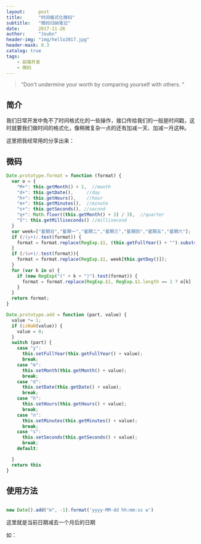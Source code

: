 ```yaml
---
layout:     post
title:      "时间格式化微码"
subtitle:   "微码归纳笔记"
date:       2017-11-26
author:     "Joubn"
header-img: "img/hello2017.jpg"
header-mask: 0.3
catalog: true
tags:
    - 前端开发
    - 微码
---
```


> “Don't undermine your worth by comparing yourself with others. ”

## 简介

我们日常开发中免不了时间格式化的一些操作，接口传给我们的一般是时间戳，这时就要我们做时间的格式化，像稍微复杂一点的还有加减一天、加减一月这种。

这里把我经常用的分享出来：

## 微码

```js
Date.prototype.format = function (format) {
  var o = {
    "M+": this.getMonth() + 1,  //month
    "d+": this.getDate(),     //day
    "h+": this.getHours(),    //hour
    "m+": this.getMinutes(),  //minute
    "s+": this.getSeconds(), //second
    "q+": Math.floor((this.getMonth() + 3) / 3),  //quarter
    "S": this.getMilliseconds() //millisecond
  }
  var week=["星期日","星期一","星期二","星期三","星期四","星期五","星期六"];
  if (/(y+)/.test(format)) {
    format = format.replace(RegExp.$1, (this.getFullYear() + "").substr(4 - RegExp.$1.length));
  }
  if (/(w+)/.test(format)){
    format = format.replace(RegExp.$1, week[this.getDay()]);
  }
  for (var k in o) {
    if (new RegExp("(" + k + ")").test(format)) {
      format = format.replace(RegExp.$1, RegExp.$1.length == 1 ? o[k] : ("00" + o[k]).substr(("" + o[k]).length));
    }
  }
  return format;
}

Date.prototype.add = function (part, value) {
  value *= 1;
  if (isNaN(value)) {
    value = 0;
  }
  switch (part) {
    case "y":
      this.setFullYear(this.getFullYear() + value);
      break;
    case "m":
      this.setMonth(this.getMonth() + value);
      break;
    case "d":
      this.setDate(this.getDate() + value);
      break;
    case "h":
      this.setHours(this.getHours() + value);
      break;
    case "n":
      this.setMinutes(this.getMinutes() + value);
      break;
    case "s":
      this.setSeconds(this.getSeconds() + value);
      break;
    default:

  }
  return this
}
```

## 使用方法
```js

new Date().add("m", -1).format('yyyy-MM-dd hh:mm:ss w')

```

这里就是当前日期减去一个月后的日期

如：<span id="time"></span>

<script>
Date.prototype.format = function (format) {
  var o = {
    "M+": this.getMonth() + 1,  //month
    "d+": this.getDate(),     //day
    "h+": this.getHours(),    //hour
    "m+": this.getMinutes(),  //minute
    "s+": this.getSeconds(), //second
    "q+": Math.floor((this.getMonth() + 3) / 3),  //quarter
    "S": this.getMilliseconds() //millisecond
  }
  var week=["星期日","星期一","星期二","星期三","星期四","星期五","星期六"];
  if (/(y+)/.test(format)) {
    format = format.replace(RegExp.$1, (this.getFullYear() + "").substr(4 - RegExp.$1.length));
  }
  if (/(w+)/.test(format)){
    format = format.replace(RegExp.$1, week[this.getDay()]);
  }
  for (var k in o) {
    if (new RegExp("(" + k + ")").test(format)) {
      format = format.replace(RegExp.$1, RegExp.$1.length == 1 ? o[k] : ("00" + o[k]).substr(("" + o[k]).length));
    }
  }
  return format;
}

Date.prototype.add = function (part, value) {
  value *= 1;
  if (isNaN(value)) {
    value = 0;
  }
  switch (part) {
    case "y":
      this.setFullYear(this.getFullYear() + value);
      break;
    case "m":
      this.setMonth(this.getMonth() + value);
      break;
    case "d":
      this.setDate(this.getDate() + value);
      break;
    case "h":
      this.setHours(this.getHours() + value);
      break;
    case "n":
      this.setMinutes(this.getMinutes() + value);
      break;
    case "s":
      this.setSeconds(this.getSeconds() + value);
      break;
    default:

  }
  return this
}
var timer = setInterval(function(){
    document.querySelector('#time').innerHTML = new Date().add("m", -1).format('yyyy-MM-dd hh:mm:ss w')
},1000)

</script>








